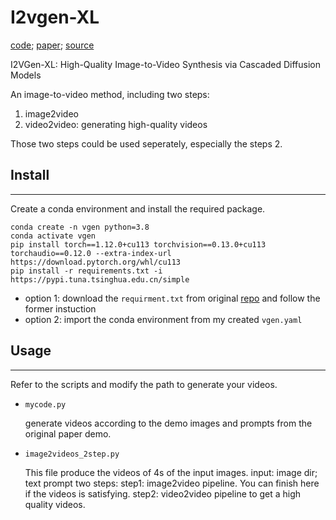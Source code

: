 # I2vgen-XL
[code](https://github.com/ali-vilab/VGen);
[paper](https://arxiv.org/abs/2311.04145);
[source](https://modelscope.cn/models/iic/i2vgen-xl/summary)

I2VGen-XL: High-Quality Image-to-Video Synthesis via Cascaded Diffusion Models

An image-to-video method, including two steps:
1. image2video
2. video2video: generating high-quality videos

Those two steps could be used seperately, especially the steps 2.
## Install

---
Create a conda environment and install the required package.
```
conda create -n vgen python=3.8
conda activate vgen
pip install torch==1.12.0+cu113 torchvision==0.13.0+cu113 torchaudio==0.12.0 --extra-index-url https://download.pytorch.org/whl/cu113
pip install -r requirements.txt -i https://pypi.tuna.tsinghua.edu.cn/simple
```
- option 1: download the `requirment.txt` from original [repo](https://github.com/ali-vilab/VGen) and follow the former instuction
- option 2: import the conda environment from my created `vgen.yaml`
## Usage

---
Refer to the scripts and modify the path to generate your videos.

- `mycode.py`
    
    generate videos according to the demo images and prompts from the original paper demo.
- `image2videos_2step.py` 

    This file produce the videos of 4s of the input images.
    input: image dir; text prompt
    two steps: 
        step1: image2video pipeline. You can finish here if the videos is satisfying.
        step2: video2video pipeline to get a high quality videos.
